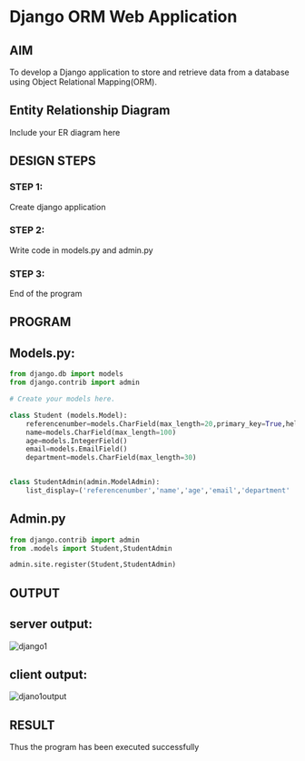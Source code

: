 # Django ORM Web Application

## AIM
To develop a Django application to store and retrieve data from a database using Object Relational Mapping(ORM).

## Entity Relationship Diagram

Include your ER diagram here

## DESIGN STEPS

### STEP 1:

Create django application

### STEP 2:

Write code in models.py and admin.py

### STEP 3:

End of the program


## PROGRAM
## Models.py:
```python
from django.db import models
from django.contrib import admin

# Create your models here.

class Student (models.Model):
    referencenumber=models.CharField(max_length=20,primary_key=True,help_text="reference number")
    name=models.CharField(max_length=100)
    age=models.IntegerField()
    email=models.EmailField()
    department=models.CharField(max_length=30)


class StudentAdmin(admin.ModelAdmin):
    list_display=('referencenumber','name','age','email','department'

```
## Admin.py
```python
from django.contrib import admin
from .models import Student,StudentAdmin

admin.site.register(Student,StudentAdmin)
```
## OUTPUT
## server output:
![django1](https://github.com/KothaiKumar/django-orm-app/assets/121215739/87cd7970-8191-4c8e-864f-3ccfed092d83)


## client output:
![djano1output](https://github.com/KothaiKumar/django-orm-app/assets/121215739/c5771f78-6036-41e6-9d1b-da17fdb45799)


## RESULT
Thus the program has been executed successfully
